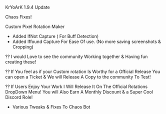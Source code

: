 KrYoArK 1.9.4 Update

Chaos Fixes!



Custom Pixel Rotation Maker

+ Added IfNot Capture ( For Buff Detection)
+ Added Iffound Capture For Ease Of use. (No more saving screenshots & Cropping)



?? I would Love to see the community Working together & Having fun creating these!

?? If You feel as if your Custom rotation Is Worthy for a Official Release You can open a Ticket & We will Release A Copy to the community To Test!

?? If Users Enjoy Your Work I Will Release It On The Official Rotations DropDown Menu! You will Also Earn A Monthly Discount & a Super Cool Discord Role!

+ Various Tweaks & Fixes To Chaos Bot